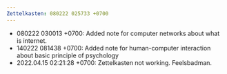 ```yaml
---
Zettelkasten: 080222 025733 +0700
---
```

* 080222 030013 +0700: Added note for computer networks about what is internet.
* 140222 081438 +0700: Added note for human-computer interaction about basic principle of psychology
* 2022.04.15 02:21:28 +0700: Zettelkasten not working. Feelsbadman.
 